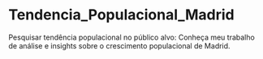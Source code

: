 # Tendencia_Populacional_Madrid
Pesquisar tendência populacional no público alvo:  Conheça meu trabalho de análise e insights sobre o crescimento populacional de Madrid.
